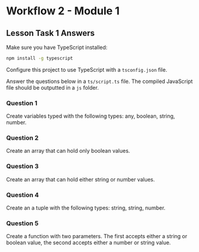 # Workflow 2 - Module 1

## Lesson Task 1 Answers

Make sure you have TypeScript installed:

```bash
npm install -g typescript
```

Configure this project to use TypeScript with a `tsconfig.json` file.

Answer the questions below in a `ts/script.ts` file. The compiled JavaScript file should be outputted in a `js` folder.

### Question 1

Create variables typed with the following types: any, boolean, string, number.

### Question 2

Create an array that can hold only boolean values.

### Question 3

Create an array that can hold either string or number values.

### Question 4

Create an a tuple with the following types: string, string, number.

### Question 5

Create a function with two parameters. The first accepts either a string or boolean value, the second accepts either a number or string value.
